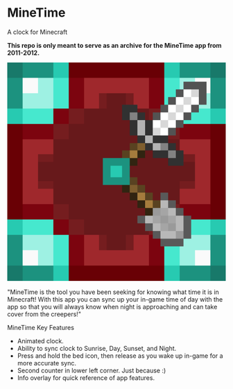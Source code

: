 # MineTime
A clock for Minecraft

**This repo is only meant to serve as an archive for the MineTime app from 2011-2012.**

![MineTime Logo](https://github.com/jasonburk/MineTime/blob/main/MineTime%20Logo.png)

"MineTime is the tool you have been seeking for knowing what time it is in Minecraft! With this app you can sync up your in-game time of day with the app so that you will always know when night is approaching and can take cover from the creepers!"

MineTime Key Features 
- Animated clock. 
- Ability to sync clock to Sunrise, Day, Sunset, and Night. 
- Press and hold the bed icon, then release as you wake up in-game for a more accurate sync. 
- Second counter in lower left corner. Just because :) 
- Info overlay for quick reference of app features.